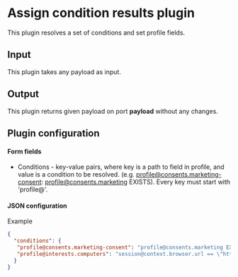 # Assign condition results plugin

This plugin resolves a set of conditions and set profile fields.

## Input

This plugin takes any payload as input.

## Output

This plugin returns given payload on port **payload** without any changes.

## Plugin configuration

#### Form fields

- Conditions - key-value pairs, where key is a path to field in profile, and value is a condition to be resolved. 
  (e.g. profile@consents.marketing-consent: profile@consents.marketing EXISTS). Every key must start with 'profile@'.

#### JSON configuration

Example

```json
{
  "conditions": {
   "profile@consents.marketing-consent": "profile@consents.marketing EXISTS",
   "profile@interests.computers": "session@context.browser.url == \"http://computers.com\""
  }
}
```
